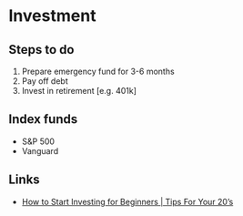 # Investment
## Steps to do
1. Prepare emergency fund for 3-6 months
2. Pay off debt
3. Invest in retirement [e.g. 401k]

## Index funds
* S&P 500
* Vanguard

## Links
* [How to Start Investing for Beginners | Tips For Your 20’s](https://youtu.be/u4Adtp04JxI)
